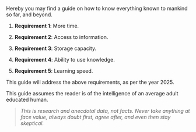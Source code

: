 Hereby you may find a guide on how to know everything known to mankind so far, and beyond.

1. **Requirement 1**: More time.

2. **Requirement 2**: Access to information.

3. **Requirement 3**: Storage capacity.

4. **Requirement 4**: Ability to use knowledge.

5. **Requirement 5**: Learning speed.

This guide will address the above requirements, as per the year 2025.

This guide assumes the reader is of the intelligence of an average adult educated human.

> *This is research and anecdotal data, not facts. Never take anything at face value, always doubt first, agree after, and even then stay skeptical.*